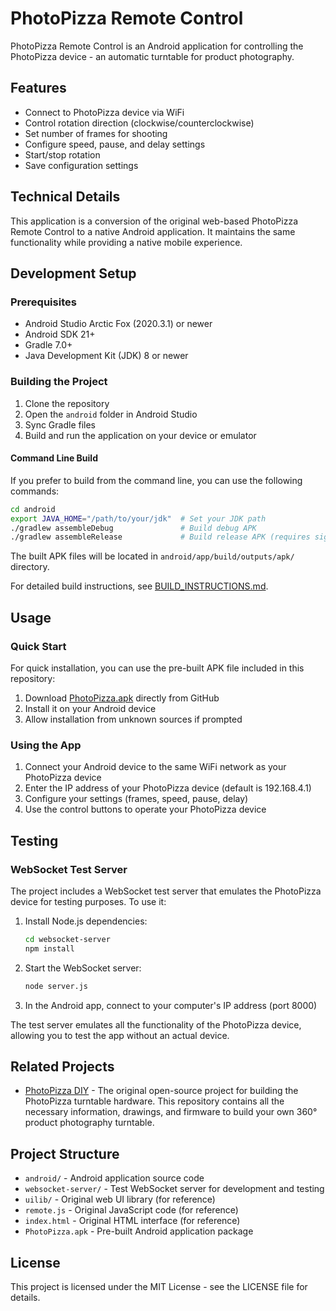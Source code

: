 # PhotoPizza Remote Control

PhotoPizza Remote Control is an Android application for controlling the PhotoPizza device - an automatic turntable for product photography.

## Features

- Connect to PhotoPizza device via WiFi
- Control rotation direction (clockwise/counterclockwise)
- Set number of frames for shooting
- Configure speed, pause, and delay settings
- Start/stop rotation
- Save configuration settings

## Technical Details

This application is a conversion of the original web-based PhotoPizza Remote Control to a native Android application. It maintains the same functionality while providing a native mobile experience.

## Development Setup

### Prerequisites

- Android Studio Arctic Fox (2020.3.1) or newer
- Android SDK 21+
- Gradle 7.0+
- Java Development Kit (JDK) 8 or newer

### Building the Project

1. Clone the repository
2. Open the `android` folder in Android Studio
3. Sync Gradle files
4. Build and run the application on your device or emulator

#### Command Line Build

If you prefer to build from the command line, you can use the following commands:

```bash
cd android
export JAVA_HOME="/path/to/your/jdk"  # Set your JDK path
./gradlew assembleDebug               # Build debug APK
./gradlew assembleRelease             # Build release APK (requires signing configuration)
```

The built APK files will be located in `android/app/build/outputs/apk/` directory.

For detailed build instructions, see [BUILD_INSTRUCTIONS.md](android/BUILD_INSTRUCTIONS.md).

## Usage

### Quick Start

For quick installation, you can use the pre-built APK file included in this repository:

1. Download [PhotoPizza.apk](https://github.com/PhotoPizza/remote/raw/master/PhotoPizza.apk) directly from GitHub
2. Install it on your Android device
3. Allow installation from unknown sources if prompted

### Using the App

1. Connect your Android device to the same WiFi network as your PhotoPizza device
2. Enter the IP address of your PhotoPizza device (default is 192.168.4.1)
3. Configure your settings (frames, speed, pause, delay)
4. Use the control buttons to operate your PhotoPizza device

## Testing

### WebSocket Test Server

The project includes a WebSocket test server that emulates the PhotoPizza device for testing purposes. To use it:

1. Install Node.js dependencies:
   ```bash
   cd websocket-server
   npm install
   ```

2. Start the WebSocket server:
   ```bash
   node server.js
   ```

3. In the Android app, connect to your computer's IP address (port 8000)

The test server emulates all the functionality of the PhotoPizza device, allowing you to test the app without an actual device.

## Related Projects

- [PhotoPizza DIY](https://github.com/MakerDrive/PhotoPizza) - The original open-source project for building the PhotoPizza turntable hardware. This repository contains all the necessary information, drawings, and firmware to build your own 360° product photography turntable.

## Project Structure

- `android/` - Android application source code
- `websocket-server/` - Test WebSocket server for development and testing
- `uilib/` - Original web UI library (for reference)
- `remote.js` - Original JavaScript code (for reference)
- `index.html` - Original HTML interface (for reference)
- `PhotoPizza.apk` - Pre-built Android application package

## License

This project is licensed under the MIT License - see the LICENSE file for details.